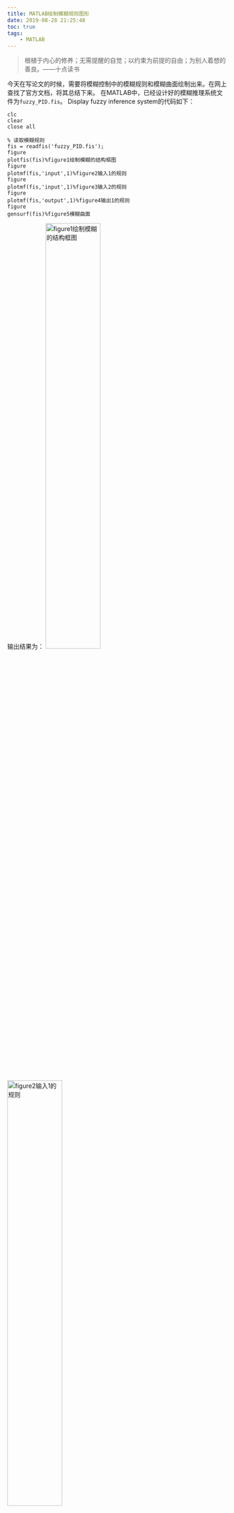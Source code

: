 ```yaml
---
title: MATLAB绘制模糊规则图形
date: 2019-08-28 21:25:48
toc: true
tags:
	- MATLAB
---
```

> 根植于内心的修养；无需提醒的自觉；以约束为前提的自由；为别人着想的善良。——十点读书<!-- more -->

今天在写论文的时候，需要将模糊控制中的模糊规则和模糊曲面绘制出来。在网上查找了官方文档，将其总结下来。
在MATLAB中，已经设计好的模糊推理系统文件为`fuzzy_PID.fis`。
Display fuzzy inference system的代码如下：
```
clc
clear
close all

% 读取模糊规则
fis = readfis('fuzzy_PID.fis');
figure
plotfis(fis)%figure1绘制模糊的结构框图
figure
plotmf(fis,'input',1)%figure2输入1的规则
figure
plotmf(fis,'input',1)%figure3输入2的规则
figure
plotmf(fis,'output',1)%figure4输出1的规则
figure
gensurf(fis)%figure5模糊曲面
```
输出结果为：
<img src="f1.png" width="50%" height="50%" alt="figure1绘制模糊的结构框图"/>

<img src="f2.png" width="50%" height="50%" alt="figure2输入1的规则"/>

<img src="f3.png" width="50%" height="50%" alt="figure3输入2的规则"/>

<img src="f4.png" width="50%" height="50%" alt="figure4输出1的规则"/>

<img src="f5.png" width="50%" height="50%" alt="figure5模糊曲面"/>

